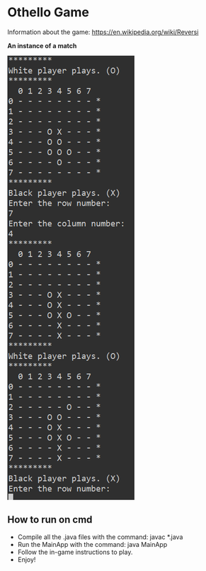 # Othello Game

Information about the game: https://en.wikipedia.org/wiki/Reversi

__An instance of a match__

![Game Instance](./gameInstance.PNG)

## How to run on cmd

- Compile all the .java files with the command: javac *.java
- Run the MainApp with the command: java MainApp
- Follow the in-game instructions to play.
- Enjoy!